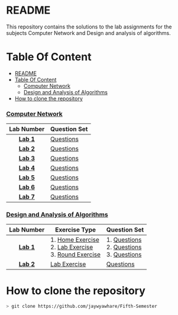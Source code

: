 # README

This repository contains the solutions to the lab assignments for the subjects Computer Network and Design and analysis of algorithms.


# Table Of Content


- [README](#readme)
- [Table Of Content](#table-of-content)
    - [Computer Network](#computer-network)
    - [Design and Analysis of Algorithms](#design-and-analysis-of-algorithms)
- [How to clone the repository](#how-to-clone-the-repository)
    

### [Computer Network](computer-networks-laboratory)

| **Lab Number** | **Question Set** |
|:---:|---|
| **[Lab 1](CN%20Lab/Lab%201)** | [Questions](CN%20Lab/Lab%201/questions.md) |
| **[Lab 2](CN%20Lab/Lab%202/)** | [Questions](CN%20Lab/Lab%202/questions.md)  |
| **[Lab 3](CN%20Lab/Lab%203/)** | [Questions](CN%20Lab/Lab%203/questions.md)  |
| **[Lab 4](CN%20Lab/Lab%204/)** | [Questions](CN%20Lab/Lab%204/questions.md)  |
| **[Lab 5](CN%20Lab/Lab%205/)** | [Questions](CN%20Lab/Lab%205/questions.md)  |
| **[Lab 6](CN%20Lab/Lab%206/)** | [Questions](CN%20Lab/Lab%206/questions.md)  |
| **[Lab 7](CN%20Lab/Lab%207/)** | [Questions](CN%20Lab/Lab%207/questions.md)  |

### [Design and Analysis of Algorithms](design-and-analysis-of-algorithms-laboratory)

| **Lab Number** | **Exercise Type** | **Question Set** |
|:---:|---|---|
| **[Lab 1](DAA%20Lab/Lab%201)** | 1. [Home Exercise](DAA%20Lab/Lab%201/Home%20Exercise)<br> 2. [Lab Exercise](DAA%20Lab/Lab%201/Lab%20Exercise)<br> 3. [Round Exercise](DAA%20Lab/Lab%201/Round%20Exercise) | 1. [Questions](DAA%20Lab/Lab%201/Home%20Exercise/questions.md)<br> 2. [Questions](DAA%20Lab/Lab%201/Lab%20Exercise/questions.md)<br> 3. [Questions](DAA%20Lab/Lab%201/Round%20Exercise/questions.md) |
| **[Lab 2](DAA%20Lab/Lab%202/)** | [Lab Exercise](DAA%20Lab/Lab%202/Lab%20Exercise) |[Questions](DAA%20Lab/Lab%202/Lab%20Exercise/questions.md)  |
# How to clone the repository

```bash
> git clone https://github.com/jaywyawhare/Fifth-Semester
```

